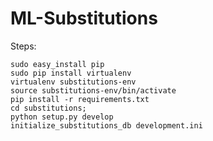 ML-Substitutions
================

Steps:

```
sudo easy_install pip
sudo pip install virtualenv
virtualenv substitutions-env
source substitutions-env/bin/activate
pip install -r requirements.txt
cd substitutions;
python setup.py develop
initialize_substitutions_db development.ini
```
